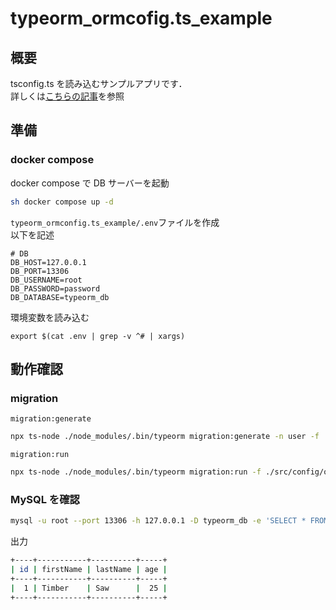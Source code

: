 # typeorm_ormcofig.ts_example

## 概要

tsconfig.ts を読み込むサンプルアプリです．  
詳しくは[こちらの記事](https://msksgm.hatenablog.com/entry/2021/06/18/074548)を参照

## 準備

### docker compose

docker compose で DB サーバーを起動

```sh
sh docker compose up -d
```

`typeorm_ormconfig.ts_example/.env`ファイルを作成  
以下を記述

```text
# DB
DB_HOST=127.0.0.1
DB_PORT=13306
DB_USERNAME=root
DB_PASSWORD=password
DB_DATABASE=typeorm_db
```

環境変数を読み込む

```text
export $(cat .env | grep -v ^# | xargs)
```

## 動作確認

### migration

`migration:generate`

```sh
npx ts-node ./node_modules/.bin/typeorm migration:generate -n user -f ./src/config/ormconfig.ts
```

`migration:run`

```sh
npx ts-node ./node_modules/.bin/typeorm migration:run -f ./src/config/ormconfig.ts
```

### MySQL を確認

```sh
mysql -u root --port 13306 -h 127.0.0.1 -D typeorm_db -e 'SELECT * FROM user;' -p
```

出力

```sh
+----+-----------+----------+-----+
| id | firstName | lastName | age |
+----+-----------+----------+-----+
|  1 | Timber    | Saw      |  25 |
+----+-----------+----------+-----+
```
